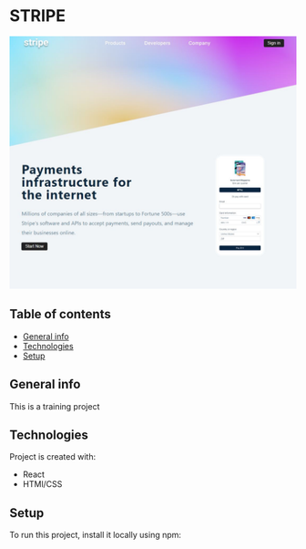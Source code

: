 # STRIPE


![](DEMO.JPG)




## Table of contents

- [General info](#general-info)
- [Technologies](#technologies)
- [Setup](#setup)


## General info

This is a training project 

## Technologies

Project is created with:

- React
- HTMl/CSS



## Setup

To run this project, install it locally using npm:

```

```

